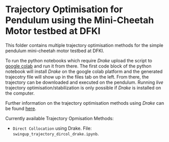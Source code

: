 # Trajectory Optimisation for Pendulum using the Mini-Cheetah Motor testbed at DFKI

This folder contains multiple trajectory optimisation methods for the simple pendulum mini-cheetah motor testbed at DFKI. 

To run the python notebooks which require *Drake* upload the script to [google colab](https://colab.research.google.com/) and run it from there. The first code block of the python notebook will install *Drake* on the google colab platform and the generated trajecotry file will show up in the files tab on the left. From there, the trajectory can be downloaded and executed on the pendulum. Running *live* trajectory optimisation/stabilization is only possible if *Drake* is installed on the computer.

Further information on the trajectory optimisation methods using *Drake* can be found [here](http://underactuated.csail.mit.edu/trajopt.html).

Currently available Trajectory Opmisation Methods:

- `Direct Collocation` using Drake. File: `swingup_trajectory_dircol_drake.ipynb`.